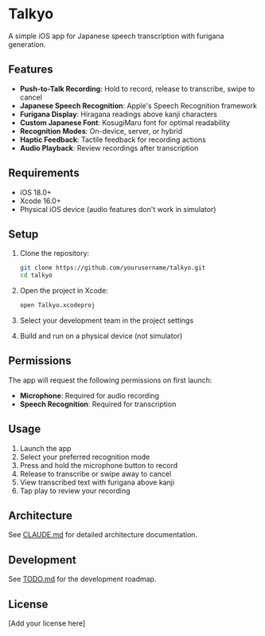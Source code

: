 # Talkyo

A simple iOS app for Japanese speech transcription with furigana generation.

## Features

- **Push-to-Talk Recording**: Hold to record, release to transcribe, swipe to cancel
- **Japanese Speech Recognition**: Apple's Speech Recognition framework  
- **Furigana Display**: Hiragana readings above kanji characters
- **Custom Japanese Font**: KosugiMaru font for optimal readability
- **Recognition Modes**: On-device, server, or hybrid
- **Haptic Feedback**: Tactile feedback for recording actions
- **Audio Playback**: Review recordings after transcription

## Requirements

- iOS 18.0+
- Xcode 16.0+
- Physical iOS device (audio features don't work in simulator)

## Setup

1. Clone the repository:
   ```bash
   git clone https://github.com/yourusername/talkyo.git
   cd talkyo
   ```

2. Open the project in Xcode:
   ```bash
   open Talkyo.xcodeproj
   ```

3. Select your development team in the project settings

4. Build and run on a physical device (not simulator)

## Permissions

The app will request the following permissions on first launch:
- **Microphone**: Required for audio recording
- **Speech Recognition**: Required for transcription

## Usage

1. Launch the app
2. Select your preferred recognition mode
3. Press and hold the microphone button to record
4. Release to transcribe or swipe away to cancel
5. View transcribed text with furigana above kanji
6. Tap play to review your recording

## Architecture

See [CLAUDE.md](CLAUDE.md) for detailed architecture documentation.

## Development

See [TODO.md](TODO.md) for the development roadmap.

## License

[Add your license here]